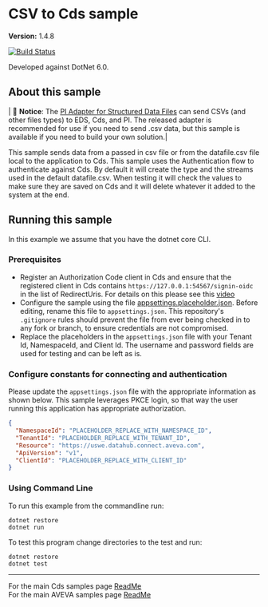 # CSV to Cds sample

**Version:** 1.4.8

[![Build Status](https://dev.azure.com/osieng/engineering/_apis/build/status/product-readiness/ADH/aveva.sample-adh-csv_to_adh-dotnet?branchName=main)](https://dev.azure.com/osieng/engineering/_build/latest?definitionId=2615&branchName=main)

Developed against DotNet 6.0.

## About this sample

| :loudspeaker: **Notice**: The [PI Adapter for Structured Data Files](https://osisoft.github.io/PI-Adapter-Structured-Data-Files-Docs/content/index.html) can send CSVs (and other files types) to EDS, Cds, and PI. The released adapter is recommended for use if you need to send .csv data, but this sample is available if you need to build your own solution.|

This sample sends data from a passed in csv file or from the datafile.csv file local to the application to Cds.
This sample uses the Authentication flow to authenticate against Cds.
By default it will create the type and the streams used in the default datafile.csv.
When testing it will check the values to make sure they are saved on Cds and it will delete whatever it added to the system at the end.

## Running this sample

In this example we assume that you have the dotnet core CLI.

### Prerequisites

- Register an Authorization Code client in Cds and ensure that the registered client in Cds contains `https://127.0.0.1:54567/signin-oidc` in the list of RedirectUris. For details on this please see this [video](https://www.youtube.com/watch?v=97QJjUKa6Pk)
- Configure the sample using the file [appsettings.placeholder.json](CSVtoADH/appsettings.placeholder.json). Before editing, rename this file to `appsettings.json`. This repository's `.gitignore` rules should prevent the file from ever being checked in to any fork or branch, to ensure credentials are not compromised.
- Replace the placeholders in the `appsettings.json` file with your Tenant Id, NamespaceId, and Client Id. The username and password fields are used for testing and can be left as is.

### Configure constants for connecting and authentication

Please update the `appsettings.json` file with the appropriate information as shown below. This sample leverages PKCE login, so that way the user running this application has appropriate authorization.

```json
{
  "NamespaceId": "PLACEHOLDER_REPLACE_WITH_NAMESPACE_ID",
  "TenantId": "PLACEHOLDER_REPLACE_WITH_TENANT_ID",
  "Resource": "https://uswe.datahub.connect.aveva.com",
  "ApiVersion": "v1",
  "ClientId": "PLACEHOLDER_REPLACE_WITH_CLIENT_ID"
}
```

### Using Command Line

To run this example from the commandline run:

```shell
dotnet restore
dotnet run
```

To test this program change directories to the test and run:

```shell
dotnet restore
dotnet test
```

---

For the main Cds samples page [ReadMe](https://github.com/AVEVA/AVEVA-Samples-CloudOperations)  
For the main AVEVA samples page [ReadMe](https://github.com/AVEVA/AVEVA-Samples)
